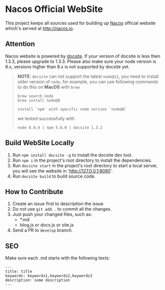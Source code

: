 # Nacos Official WebSite

This project keeps all sources used for building up [Nacos](https://github.com/alibaba/nacos) official website which's served at http://nacos.io.


## Attention

Nacos website is powered by [docsite](https://github.com/txd-team/docsite). If your version of docsite is less then 1.3.3, please upgrade to 1.3.3. Please also make sure your node version is 8.x, versions higher than 8.x is not supported by docsite yet.

> **NOTE**: `docsite` can not support the latest `node@11`, you need to install older version of `node`, for example, you can use following commands to do this on **MacOS** with `brew`
> 
> ```
> brew search node
> brew install node@8
> 
> install `npm` with specific node version `node@8`
> ``` 
> 
> we tested successfully with 
> 
> `node 8.9.4 | npm 5.6.0 | docsite 1.3.2`
> 


## Build WebSite Locally

1. Run `npm install docsite -g` to install the docsite dev tool.
2. Run `npm i` in the project's root directory to install the dependencies.
3. Run `docsite start` in the project's root directory to start a local server, you will see the website in 'http://127.0.0.1:8080'.
4. Run `docsite build` to build source code.

## How to Contribute

1. Create an issue first to description the issue
2. Do not use `git add .` to commit all the changes.
3. Just push your changed files, such as:
    * *.md
    * blog.js or docs.js or site.js
4. Send a PR to `develop` branch.

## SEO

Make sure each .md starts with the following texts:

```
---
title: title
keywords: keywords1,keywords2,keywords3
description: some description
---
```

